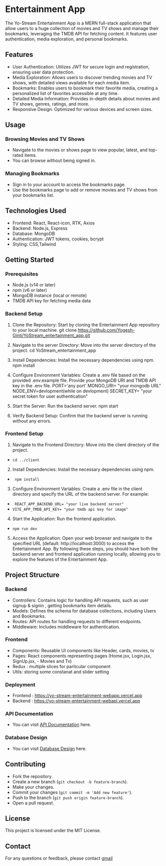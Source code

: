 # Entertainment App
  The Yo-Stream Entertainment App is a MERN full-stack application that allow  users to a huge collection of movies and TV shows and manage their bookmarks, leveraging the TMDB API for fetching content. It features user authentication, media exploration, and personal bookmarks.

## Features
  - User Authentication: Utilizes JWT for secure login and registration, ensuring user data protection.
  - Media Exploration: Allows users to discover trending movies and TV shows, with detailed views available for each media item.
  - Bookmarks: Enables users to bookmark their favorite media, creating a personalized list of favorites accessible at any time.
  - Detailed Media Information: Provides in-depth details about movies and TV shows, genres, ratings, and more.
  - Responsive Design: Optimized for various devices and screen sizes.

## Usage

### Browsing Movies and TV Shows
- Navigate to the movies or shows page to view popular, latest, and top-rated items.
- You can browse without being signed in.

### Managing Bookmarks
- Sign in to your account to access the bookmarks page.
- Use the bookmarks page to add or remove movies and TV shows from your bookmarks list.

## Technologies Used
  - Frontend: React, React-icon, RTK, Axios
  - Backend: Node.js, Express
  - Database: MongoDB
  - Authentication: JWT tokens, cookies, bcrypt
  - Styling: CSS,Tailwind

## Getting Started

  ### Prerequisites
  - Node.js (v14 or later)
  - npm (v6 or later)
  - MongoDB instance (local or remote)
  - TMDB API key for fetching media data

### Backend Setup
1. Clone the Repository: Start by cloning the Entertainment App repository to your local machine.
 git clone https://github.com/Yogesh-Ginti/YoStream_entertainment_app.git

2. Navigate to the server Directory: Move into the server directory of the project.
 cd YoStream_entertainment_app

3. Install Dependencies: Install the necessary dependencies using npm.
    npm install

4. Configure Environment Variables: Create a .env file based on the provided .env.example file. Provide your MongoDB URI and TMDB API key in the .env file.
 PORT='any port'
 MONGO_URI= "your mongodb URL"
 NODE_ENV=devlopment(while on devlopment)
 SECRET_KEY= "your secret token for user authentication"
    

5. Start the Server: Run the backend server.
    npm start

6. Verify Backend Setup: Confirm that the backend server is running without any errors.

### Frontend Setup
1. Navigate to the Frontend Directory: Move into the client directory of the project.
-  ``` cd ../client ```

2. Install Dependencies: Install the necessary dependencies using npm.
-  ``` npm install```

3. Configure Environment Variables: Create a .env file in the client directory and specify the URL of the backend server. For example:

 - ``` REACT_APP_BACKEND_URL= "your live backend server"```
 - ```VITE_APP_TMDB_API_KEY= "your tmdb api key for image" ```

4. Start the Application: Run the frontend application.
- ```npm run dev```

5. Access the Application: Open your web browser and navigate to the specified URL (default: http://localhost:3000) to access the Entertainment App.
By following these steps, you should have both the backend server and frontend application running locally, allowing you to explore the features of the Entertainment App.

## Project Structure
### Backend
- Controllers: Contains logic for handling API requests, such as user signup & signin , getting bookmarks item details.
- Models: Defines the schema for database collections, including Users and Bookmarks.
- Routes: API routes for handling requests to different endpoints.
- Middleware: Includes middleware for authentication.

### Frontend
- Components: Reusable UI components like Header, cards, movies, tv
- Pages: React components representing pages (Home.jsx, Login.jsx, SignUp.jsx, - Movies and Tv)
- Redux : multiple slices for paritcular component
- Utils: storing some constanat and slider setting
### Deployment
- Frontend : https://yo-stream-entertainment-webapp.vercel.app
- Backend : https://yo-stream-entertainment-webapi.vercel.app
    
### API Documentation
- You can visit [API Documentation](https://docs.google.com/document/d/1tn4v_gTwqz2mTWUaoeKcxgcmpqfc4A3N0k5QJOilRAk/edit?usp=sharing) here.

### Database Design
- You can visit [Database Design](https://docs.google.com/document/d/1N4f4X5XEqxi1XjrllHRGkIR45JexK35reaUiaqWJKIE/edit?usp=sharing) here.
## Contributing
- Fork the repository.
- Create a new branch (`git checkout -b feature-branch`).
- Make your changes.
- Commit your changes (`git commit -m 'Add new feature'`).
- Push to the branch (`git push origin feature-branch`).
- Open a pull request.

## License
This project is licensed under the MIT License.

## Contact
For any questions or feedback, please contact [gmail](yogeshginti@gmail.com)
